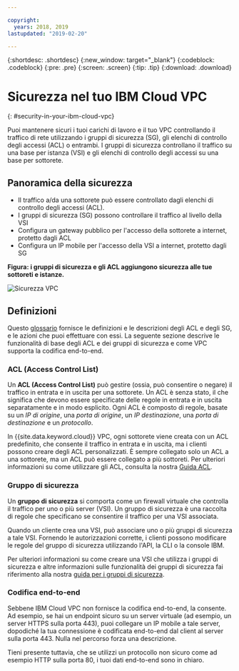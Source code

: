 ```yaml
---

copyright:
  years: 2018, 2019
lastupdated: "2019-02-20"

---
```


{:shortdesc: .shortdesc}
{:new_window: target="_blank"}
{:codeblock: .codeblock}
{:pre: .pre}
{:screen: .screen}
{:tip: .tip}
{:download: .download}

# Sicurezza nel tuo IBM Cloud VPC
{: #security-in-your-ibm-cloud-vpc}

Puoi mantenere sicuri i tuoi carichi di lavoro e il tuo VPC controllando il traffico di rete utilizzando i gruppi di sicurezza (SG), gli elenchi di controllo degli accessi (ACL) o entrambi. I gruppi di sicurezza controllano il traffico su una base per istanza (VSI) e gli elenchi di controllo degli accessi su una base per sottorete.

## Panoramica della sicurezza

* Il traffico a/da una sottorete può essere controllato dagli elenchi di controllo degli accessi (ACL).
* I gruppi di sicurezza (SG) possono controllare il traffico al livello della VSI
* Configura un gateway pubblico per l'accesso della sottorete a internet, protetto dagli ACL
* Configura un IP mobile per l'accesso della VSI a internet, protetto dagli SG


**Figura: i gruppi di sicurezza e gli ACL aggiungono sicurezza alle tue sottoreti e istanze.**

![Sicurezza VPC](/images/vpc-connectivity-and-security.png)


## Definizioni

Questo [glossario](/docs/infrastructure/vpc?topic=vpc-vpc-glossary) fornisce le definizioni e le descrizioni degli ACL e degli SG, e le azioni che puoi effettuare con essi. La seguente sezione descrive le funzionalità di base degli ACL e dei gruppi di sicurezza e come VPC supporta la codifica end-to-end.

### ACL (Access Control List)
Un **ACL (Access Control List)** può gestire (ossia, può consentire o negare) il traffico in entrata e in uscita per una sottorete. Un ACL è senza stato, il che significa che devono essere specificate delle regole in entrata e in uscita separatamente e in modo esplicito. Ogni ACL è composto di regole, basate su un *IP di origine*, una *porta di origine*, un *IP destinazione*, una *porta di destinazione* e un *protocollo*.

In {{site.data.keyword.cloud}} VPC, ogni sottorete viene creata con un ACL predefinito, che consente il traffico in entrata e in uscita, ma i clienti possono creare degli ACL personalizzati. È sempre collegato solo un ACL a una sottorete, ma un ACL può essere collegato a più sottoreti. Per ulteriori informazioni su come utilizzare gli ACL, consulta la nostra [Guida ACL](/docs/infrastructure/vpc-network?topic=vpc-network-setting-up-network-acls-using-the-cli).

### Gruppo di sicurezza
Un **gruppo di sicurezza** si comporta come un firewall virtuale che controlla il traffico per uno o più server (VSI). Un gruppo di sicurezza è una raccolta di regole che specificano se consentire il traffico per una VSI associata.

Quando un cliente crea una VSI, può associare uno o più gruppi di sicurezza a tale VSI. Fornendo le autorizzazioni corrette, i clienti possono modificare le regole del gruppo di sicurezza utilizzando l'API, la CLI o la console IBM.

Per ulteriori informazioni su come creare una VSI che utilizza i gruppi di sicurezza e altre informazioni sulle funzionalità dei gruppi di sicurezza fai riferimento alla nostra [guida per i gruppi di sicurezza](/docs/infrastructure/vpc-network?topic=vpc-network-using-security-groups).

### Codifica end-to-end

Sebbene IBM Cloud VPC non fornisce la codifica end-to-end, la consente. Ad esempio, se hai un endpoint sicuro su un server virtuale (ad esempio, un server HTTPS sulla porta 443), puoi collegare un IP mobile a tale server, dopodiché la tua connessione è codificata end-to-end dal client al server sulla porta 443.  Nulla nel percorso forza una descrizione.

Tieni presente tuttavia, che se utilizzi un protocollo non sicuro come ad esempio HTTP sulla porta 80, i tuoi dati end-to-end sono in chiaro.
